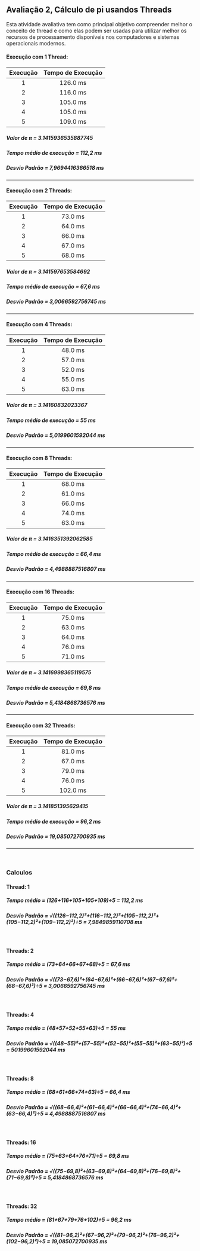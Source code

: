 ## Avaliação 2, Cálculo de pi usandos Threads
Esta atividade avaliativa tem como principal objetivo compreender melhor o conceito de thread e como elas podem ser usadas para utilizar melhor os recursos de processamento disponíveis nos computadores e sistemas operacionais modernos.



#### Execução com 1 Thread:

  | Execução | Tempo de Execução |
  |:---: |:---: |
  | 1 | 126.0 ms |
  | 2 | 116.0 ms |
  | 3 | 105.0 ms | 
  | 4 | 105.0 ms |
  | 5 | 109.0 ms | 

  ##### Valor de π = 3.1415936535887745
  ##### Tempo médio de execução = 112,2 ms
  ##### Desvio Padrão = 7,9694416366518 ms
<hr>

  #### Execução com 2 Threads:

  | Execução | Tempo de Execução |
  |:---: |:---: |
  | 1 | 73.0 ms |
  | 2 | 64.0 ms |
  | 3 | 66.0 ms | 
  | 4 | 67.0 ms |
  | 5 | 68.0 ms | 

  ##### Valor de π = 3.141597653584692
  ##### Tempo médio de execução = 67,6 ms
  ##### Desvio Padrão = 3,0066592756745 ms
  <hr>

  #### Execução com 4 Threads:

  | Execução | Tempo de Execução |
  |:---: |:---: |
  | 1 | 48.0 ms |
  | 2 | 57.0 ms |
  | 3 | 52.0 ms | 
  | 4 | 55.0 ms |
  | 5 | 63.0 ms | 

  ##### Valor de π = 3.14160832023367
  ##### Tempo médio de execução = 55 ms
  ##### Desvio Padrão = 5,0199601592044 ms
<hr>

#### Execução com 8 Threads:

  | Execução | Tempo de Execução |
  |:---: |:---: |
  | 1 | 68.0 ms |
  | 2 | 61.0 ms |
  | 3 | 66.0 ms | 
  | 4 | 74.0 ms |
  | 5 | 63.0 ms | 

  ##### Valor de π = 3.1416351392062585
  ##### Tempo médio de execução = 66,4 ms
  ##### Desvio Padrão = 4,4988887516807 ms
<hr>

#### Execução com 16 Threads:

  | Execução | Tempo de Execução |
  |:---: |:---: |
  | 1 | 75.0 ms |
  | 2 | 63.0 ms |
  | 3 | 64.0 ms | 
  | 4 | 76.0 ms |
  | 5 | 71.0 ms | 

  ##### Valor de π = 3.1416998365119575
  ##### Tempo médio de execução = 69,8 ms
  ##### Desvio Padrão = 5,4184868736576 ms
<hr>

#### Execução com 32 Threads:

  | Execução | Tempo de Execução |
  |:---: |:---: |
  | 1 | 81.0 ms |
  | 2 | 67.0 ms |
  | 3 | 79.0 ms | 
  | 4 | 76.0 ms |
  | 5 | 102.0 ms | 

  ##### Valor de π = 3.141851395629415
  ##### Tempo médio de execução = 96,2 ms
  ##### Desvio Padrão = 19,085072700935 ms
<hr>
<br>

### Calculos 

  #### Thread: 1
   ##### Tempo médio = (126+116+105+105+109)÷5 = 112,2 ms 
   ##### Desvio Padrão = √((126−112,2)²+(116−112,2)²+(105−112,2)²+(105−112,2)²+(109−112,2)²)÷5 = 7,9849859110708 ms
<br>

  #### Threads: 2
  ##### Tempo médio = (73+64+66+67+68)÷5 = 67,6 ms 
  ##### Desvio Padrão = √((73−67,6)²+(64−67,6)²+(66−67,6)²+(67−67,6)²+(68−67,6)²)÷5 = 3,0066592756745 ms
<br>

  #### Threads: 4
  ##### Tempo médio = (48+57+52+55+63)÷5 = 55 ms
  ##### Desvio Padrão = √((48−55)²+(57−55)²+(52−55)²+(55−55)²+(63−55)²)÷5 = 50199601592044 ms
<br>

  #### Threads: 8
  ##### Tempo médio = (68+61+66+74+63)÷5 = 66,4 ms 
  ##### Desvio Padrão = √((68−66,4)²+(61−66,4)²+(66−66,4)²+(74−66,4)²+(63−66,4)²)÷5 = 4,4988887516807 ms
<br>

  #### Threads: 16
  ##### Tempo médio = (75+63+64+76+71)÷5 = 69,8 ms 
  ##### Desvio Padrão = √((75−69,8)²+(63−69,8)²+(64−69,8)²+(76−69,8)²+(71−69,8)²)÷5 = 5,4184868736576 ms
<br>

  #### Threads: 32
  ##### Tempo médio = (81+67+79+76+102)÷5 = 96,2 ms 
  ##### Desvio Padrão = √((81−96,2)²+(67−96,2)²+(79−96,2)²+(76−96,2)²+(102−96,2)²)÷5 = 19,085072700935 ms